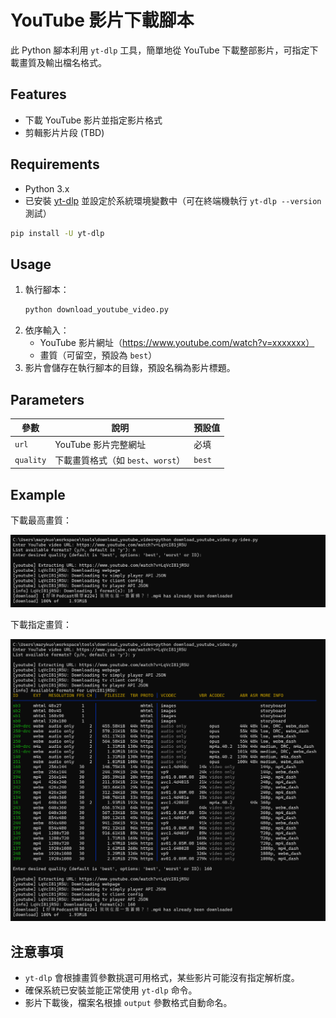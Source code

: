 # YouTube 影片下載腳本

此 Python 腳本利用 `yt-dlp` 工具，簡單地從 YouTube 下載整部影片，可指定下載畫質及輸出檔名格式。

## Features

- 下載 YouTube 影片並指定影片格式
- 剪輯影片片段 (TBD)

## Requirements

- Python 3.x
- 已安裝 [yt-dlp](https://github.com/yt-dlp/yt-dlp) 並設定於系統環境變數中（可在終端機執行 `yt-dlp --version` 測試）

```bash
pip install -U yt-dlp
```

## Usage

1. 執行腳本：
   ```bash
   python download_youtube_video.py
   ```
2. 依序輸入：
   -  YouTube 影片網址（https://www.youtube.com/watch?v=xxxxxxx）
   -  畫質（可留空，預設為 `best`）
3. 影片會儲存在執行腳本的目錄，預設名稱為影片標題。

## Parameters

| 參數        | 說明                          | 預設值                  |
| --------- | --------------------------- | -------------------- |
| `url`     | YouTube 影片完整網址              | 必填                   |
| `quality` | 下載畫質格式（如 `best`、`worst`）    | `best`               |

## Example

下載最高畫質：

![](./image-best-quality.png)

下載指定畫質：

![](./image-specific-quality.png)

## 注意事項

- `yt-dlp` 會根據畫質參數挑選可用格式，某些影片可能沒有指定解析度。
- 確保系統已安裝並能正常使用 `yt-dlp` 命令。
- 影片下載後，檔案名根據 `output` 參數格式自動命名。
